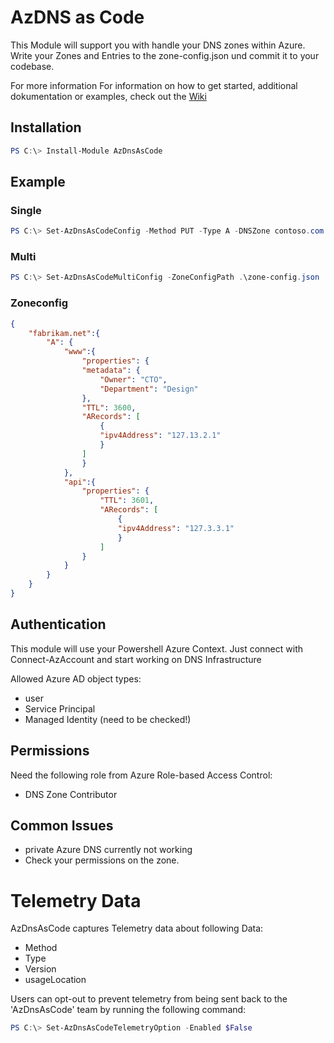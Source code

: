 ﻿# AzDNS as Code 

This Module will support you with handle your DNS zones within Azure. Write your Zones and Entries to the zone-config.json und commit it to your codebase.  

For more information For information on how to get started, additional dokumentation or examples, check out the [Wiki](https://github.com/timsto/AzDnsAsCode/wiki)

## Installation
```powershell 
PS C:\> Install-Module AzDnsAsCode 
```
## Example 
### Single 
```powershell 
PS C:\> Set-AzDnsAsCodeConfig -Method PUT -Type A -DNSZone contoso.com -Domain api -TTL 3600 -Target 127.0.0.1
```

### Multi
```powershell 
PS C:\> Set-AzDnsAsCodeMultiConfig -ZoneConfigPath .\zone-config.json
```

### Zoneconfig 
```json
{
    "fabrikam.net":{ 
        "A": {
            "www":{
                "properties": {
                "metadata": {
                    "Owner": "CTO",
                    "Department": "Design"
                },
                "TTL": 3600,
                "ARecords": [
                    {
                    "ipv4Address": "127.13.2.1"
                    }
                ]
                }
            }, 
            "api":{
                "properties": {
                    "TTL": 3601,
                    "ARecords": [
                        {
                        "ipv4Address": "127.3.3.1"
                        }
                    ]
                }
            }
        }
    }
}
```
## Authentication
This module will use your Powershell Azure Context. Just connect with Connect-AzAccount and start working on DNS Infrastructure

Allowed Azure AD object types: 
  - user
  - Service Principal
  - Managed Identity (need to be checked!)

## Permissions
Need the following role from Azure Role-based Access Control: 
- DNS Zone Contributor
## Common Issues
- private Azure DNS currently not working
- Check your permissions on the zone. 

# Telemetry Data
 AzDnsAsCode captures Telemetry data about following Data: 
- Method
- Type 
- Version
- usageLocation

Users can opt-out to prevent telemetry from being sent back to the 'AzDnsAsCode' team by running the following command:

```powershell 
PS C:\> Set-AzDnsAsCodeTelemetryOption -Enabled $False
```